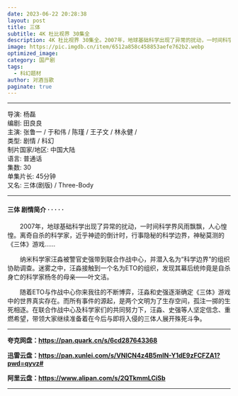 ```yaml
---
date: 2023-06-22 20:28:38
layout: post
title: 三体
subtitle: 4K 杜比视界 30集全
description: 4K 杜比视界 30集全。2007年，地球基础科学出现了异常的扰动，一时间科学界风雨飘飘，人心惶惶。离奇自杀的科学家，近乎神迹的倒计时，行事隐秘的科学边界...
image: https://pic.imgdb.cn/item/6512a858c458853aefe762b2.webp
optimized_image: 
category: 国产剧
tags:
  - 科幻题材
author: 对酒当歌
paginate: true
---
```



---

导演: 杨磊  
编剧: 田良良  
主演: 张鲁一 / 于和伟 / 陈瑾 / 王子文 / 林永健 /  
类型: 剧情 / 科幻  
制片国家/地区: 中国大陆  
语言: 普通话  
集数: 30  
单集片长: 45分钟  
又名: 三体(剧版) / Three-Body  

---

#### 三体 剧情简介 · · · · ·

　　2007年，地球基础科学出现了异常的扰动，一时间科学界风雨飘飘，人心惶惶。离奇自杀的科学家，近乎神迹的倒计时，行事隐秘的科学边界，神秘莫测的《三体》游戏……

　　纳米科学家汪淼被警官史强带到联合作战中心，并潜入名为“科学边界”的组织协助调查。迷雾之中，汪淼接触到一个名为ETO的组织，发现其幕后统帅竟是自杀身亡的科学家杨冬的母亲——叶文洁。

　　随着ETO与作战中心你来我往的不断博弈，汪淼和史强逐渐确定《三体》游戏中的世界真实存在。而所有事件的源起，是两个文明为了生存空间，孤注一掷的生死相逐。在联合作战中心及科学家们的共同努力下，汪淼、史强等人坚定信念、重燃希望，带领大家继续准备着在今后与即将入侵的三体人展开殊死斗争。

---

**夸克网盘：<https://pan.quark.cn/s/6cd287643368>**

**迅雷云盘：<https://pan.xunlei.com/s/VNlCN4z4B5mIN-Y1dE9zFCFZA1?pwd=qyvz#>**

**阿里云盘：<https://www.alipan.com/s/2QTkmmLCiSb>**

---
